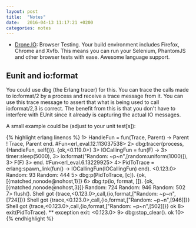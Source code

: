```yaml
---
layout: post
title:  "Notes"
date:   2016-04-13 11:17:21 +0200
categories: notes
---
```


- [Drone.IO](https://drone.io): Browser Testing. Your build environment
  includes Firefox, Chrome and Xvfb. This means you can run your Selenium,
  PhantomJS and other browser tests with ease. Awesome language support.

Eunit and io:format
-------------------

You could use dbg (the Erlang tracer) for this. You can trace the calls made to
io:format/2 by a process and receive a trace message from it. You can use this
trace message to assert that what is being used to call io:format/2,3 is
correct. The benefit from this is that you don't have to interfere with EUnit
since it already is capturing the actual IO messages.

A small example could be (adjust to your unit test[s]):

{% highlight erlang linenos %}
1> HandleFun = fun(Trace, Parent) -> Parent ! Trace, Parent end.
#Fun<erl_eval.12.113037538>
2> dbg:tracer(process, {HandleFun, self()}).
{ok,<0.119.0>}
3> IOCallingFun = fun(F) ->
3>   timer:sleep(5000),
3>   io:format("Random: ~p~n",[random:uniform(1000)]),
3>   F(F)
3> end.
#Fun<erl_eval.6.13229925>
4> PidToTrace = erlang:spawn_link(fun() -> IOCallingFun(IOCallingFun) end).
<0.123.0>
Random: 93
Random: 444
5> dbg:p(PidToTrace, [c]).
{ok,[{matched,nonode@nohost,1}]}
6> dbg:tp(io, format, []).
{ok,[{matched,nonode@nohost,3}]}
Random: 724
Random: 946
Random: 502
7> flush().
Shell got {trace,<0.123.0>,call,{io,format,["Random: ~p~n",[724]]}}
Shell got {trace,<0.123.0>,call,{io,format,["Random: ~p~n",[946]]}}
Shell got {trace,<0.123.0>,call,{io,format,["Random: ~p~n",[502]]}}
ok
8> exit(PidToTrace).
** exception exit: <0.123.0>
9> dbg:stop_clear().
ok
10>
{% endhighlight %}
